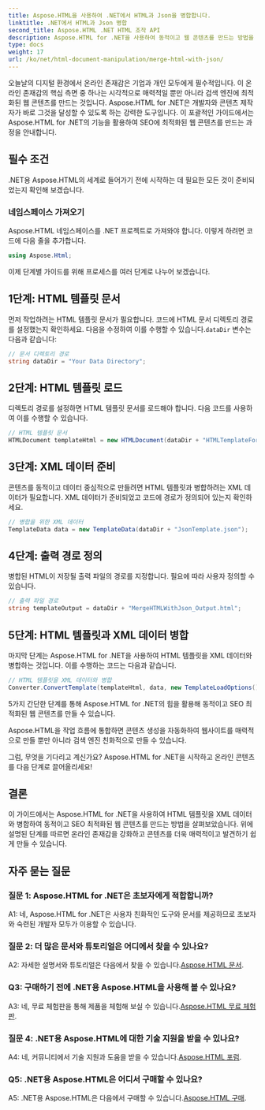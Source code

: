 ```yaml
---
title: Aspose.HTML을 사용하여 .NET에서 HTML과 Json을 병합합니다.
linktitle: .NET에서 HTML과 Json 병합
second_title: Aspose.HTML .NET HTML 조작 API
description: Aspose.HTML for .NET을 사용하여 동적이고 웹 콘텐츠를 만드는 방법을 배우세요. 온라인 존재감을 강화하고 청중의 참여를 유도하세요.
type: docs
weight: 17
url: /ko/net/html-document-manipulation/merge-html-with-json/
---
```


오늘날의 디지털 환경에서 온라인 존재감은 기업과 개인 모두에게 필수적입니다. 이 온라인 존재감의 핵심 측면 중 하나는 시각적으로 매력적일 뿐만 아니라 검색 엔진에 최적화된 웹 콘텐츠를 만드는 것입니다. Aspose.HTML for .NET은 개발자와 콘텐츠 제작자가 바로 그것을 달성할 수 있도록 하는 강력한 도구입니다. 이 포괄적인 가이드에서는 Aspose.HTML for .NET의 기능을 활용하여 SEO에 최적화된 웹 콘텐츠를 만드는 과정을 안내합니다. 

## 필수 조건

.NET용 Aspose.HTML의 세계로 들어가기 전에 시작하는 데 필요한 모든 것이 준비되었는지 확인해 보겠습니다.

### 네임스페이스 가져오기

Aspose.HTML 네임스페이스를 .NET 프로젝트로 가져와야 합니다. 이렇게 하려면 코드에 다음 줄을 추가합니다.

```csharp
using Aspose.Html;
```

이제 단계별 가이드를 위해 프로세스를 여러 단계로 나누어 보겠습니다.

## 1단계: HTML 템플릿 문서

 먼저 작업하려는 HTML 템플릿 문서가 필요합니다. 코드에 HTML 문서 디렉토리 경로를 설정했는지 확인하세요. 다음을 수정하여 이를 수행할 수 있습니다.`dataDir` 변수는 다음과 같습니다:

```csharp
// 문서 디렉토리 경로
string dataDir = "Your Data Directory";
```

## 2단계: HTML 템플릿 로드

디렉토리 경로를 설정하면 HTML 템플릿 문서를 로드해야 합니다. 다음 코드를 사용하여 이를 수행할 수 있습니다.

```csharp
// HTML 템플릿 문서
HTMLDocument templateHtml = new HTMLDocument(dataDir + "HTMLTemplateForJson.html");
```

## 3단계: XML 데이터 준비

콘텐츠를 동적이고 데이터 중심적으로 만들려면 HTML 템플릿과 병합하려는 XML 데이터가 필요합니다. XML 데이터가 준비되었고 코드에 경로가 정의되어 있는지 확인하세요.

```csharp
// 병합을 위한 XML 데이터
TemplateData data = new TemplateData(dataDir + "JsonTemplate.json");
```

## 4단계: 출력 경로 정의

병합된 HTML이 저장될 출력 파일의 경로를 지정합니다. 필요에 따라 사용자 정의할 수 있습니다.

```csharp
// 출력 파일 경로
string templateOutput = dataDir + "MergeHTMLWithJson_Output.html";
```

## 5단계: HTML 템플릿과 XML 데이터 병합

마지막 단계는 Aspose.HTML for .NET을 사용하여 HTML 템플릿을 XML 데이터와 병합하는 것입니다. 이를 수행하는 코드는 다음과 같습니다.

```csharp
// HTML 템플릿을 XML 데이터와 병합
Converter.ConvertTemplate(templateHtml, data, new TemplateLoadOptions(), templateOutput);
```

5가지 간단한 단계를 통해 Aspose.HTML for .NET의 힘을 활용해 동적이고 SEO 최적화된 웹 콘텐츠를 만들 수 있습니다. 

Aspose.HTML을 작업 흐름에 통합하면 콘텐츠 생성을 자동화하여 웹사이트를 매력적으로 만들 뿐만 아니라 검색 엔진 친화적으로 만들 수 있습니다. 

그럼, 무엇을 기다리고 계신가요? Aspose.HTML for .NET을 시작하고 온라인 콘텐츠를 다음 단계로 끌어올리세요!

## 결론

이 가이드에서는 Aspose.HTML for .NET을 사용하여 HTML 템플릿을 XML 데이터와 병합하여 동적이고 SEO 최적화된 웹 콘텐츠를 만드는 방법을 살펴보았습니다. 위에 설명된 단계를 따르면 온라인 존재감을 강화하고 콘텐츠를 더욱 매력적이고 발견하기 쉽게 만들 수 있습니다.

## 자주 묻는 질문

### 질문 1: Aspose.HTML for .NET은 초보자에게 적합합니까?

A1: 네, Aspose.HTML for .NET은 사용자 친화적인 도구와 문서를 제공하므로 초보자와 숙련된 개발자 모두가 이용할 수 있습니다.

### 질문 2: 더 많은 문서와 튜토리얼은 어디에서 찾을 수 있나요?

 A2: 자세한 설명서와 튜토리얼은 다음에서 찾을 수 있습니다.[Aspose.HTML 문서](https://reference.aspose.com/html/net/).

### Q3: 구매하기 전에 .NET용 Aspose.HTML을 사용해 볼 수 있나요?

 A3: 네, 무료 체험판을 통해 제품을 체험해 보실 수 있습니다.[Aspose.HTML 무료 체험판](https://releases.aspose.com/).

### 질문 4: .NET용 Aspose.HTML에 대한 기술 지원을 받을 수 있나요?

 A4: 네, 커뮤니티에서 기술 지원과 도움을 받을 수 있습니다.[Aspose.HTML 포럼](https://forum.aspose.com/).

### Q5: .NET용 Aspose.HTML은 어디서 구매할 수 있나요?

 A5: .NET용 Aspose.HTML은 다음에서 구매할 수 있습니다.[Aspose.HTML 구매](https://purchase.aspose.com/buy).
